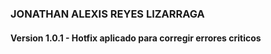 ### JONATHAN ALEXIS REYES LIZARRAGA
#### Version 1.0.1 - Hotfix aplicado para corregir errores criticos